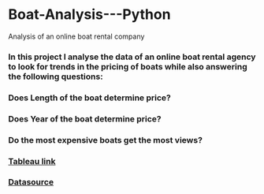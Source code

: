 # Boat-Analysis---Python
Analysis of an online boat rental company
### In this project I analyse the data of an online boat rental agency to look for trends in the pricing of boats while also answering the following questions:

### Does Length of the boat determine price? 

### Does Year of the boat determine price? 

### Do the most expensive boats get the most views? 

### [Tableau link](https://public.tableau.com/app/profile/ranjit7518/viz/RockbusterAnalysis-Ranjit/Topcountries?publish=yes)
### [Datasource](https://www.kaggle.com/datasets/karthikbhandary2/boat-sales)
